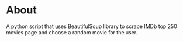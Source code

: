 # About
A python script that uses BeautifulSoup library to scrape IMDb top 250 movies page and choose a random movie for the user.